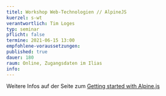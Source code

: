```yaml
---
titel: Workshop Web-Technologien // AlpineJS
kuerzel: s-wt
verantwortlich: Tim Loges
typ: seminar
pflicht: false
termine: 2021-06-15 13:00
empfohlene-voraussetzungen: 
published: true
dauer: 180
raum: Online, Zugangsdaten im Ilias
info: 
---
```


Weitere Infos auf der Seite zum [Getting started with Alpine.js](/mi-master-wtw/workshops/2021/alpinejs/index/)

